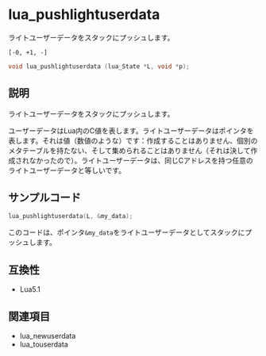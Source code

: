 # lua_pushlightuserdata

ライトユーザーデータをスタックにプッシュします。

`[-0, +1, -]`

```c
void lua_pushlightuserdata (lua_State *L, void *p);
```

## 説明

ライトユーザーデータをスタックにプッシュします。

ユーザーデータはLua内のC値を表します。ライトユーザーデータはポインタを表します。それは値（数値のような）です：作成することはありません、個別のメタテーブルを持たない、そして集められることはありません（それは決して作成されなかったので）。ライトユーザーデータは、同じCアドレスを持つ任意のライトユーザーデータと等しいです。

## サンプルコード

```c
lua_pushlightuserdata(L, &my_data);
```

このコードは、ポインタ`&my_data`をライトユーザーデータとしてスタックにプッシュします。

## 互換性

- Lua5.1

## 関連項目

- lua_newuserdata
- lua_touserdata